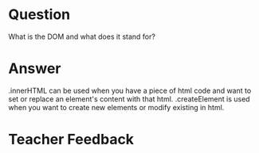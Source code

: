 # Question
What is the DOM and what does it stand for?

# Answer
.innerHTML can be used when you have a piece of html code and want to set or replace an element's content with that html.
 .createElement is used when you want to create new elements or modify existing in html. 

# Teacher Feedback
